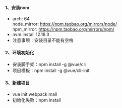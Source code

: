 #### 1、安装nvm
+ arch: 64  
  node_mirror: https://npm.taobao.org/mirrors/node/  
  npm_mirror: https://npm.taobao.org/mirrors/npm/
+ nvm install 12.18.3
+ 注意事项：安装目录不能有空格

#### 2、环境初始化
+ 安装脚手架：npm install -g @vue/cli
+ 项目模板：npm install -g @vue/cli-init

#### 3、新建项目
+ vue init webpack mall
+ 初始化失败：npm install
